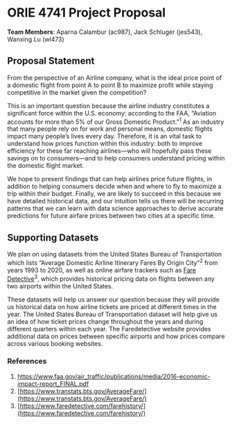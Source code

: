 # ORIE 4741 Project Proposal
__Team Members__: Aparna Calambur (ac987), Jack Schluger (jes543), Wanxing Lu (wl473)

## Proposal Statement
From the perspective of an Airline company, what is the ideal price point of a domestic flight from point A to point B to maximize profit while staying competitive in the market given the competition?

This is an important question because the airline industry constitutes a significant force within the U.S. economy: according to the FAA, “Aviation accounts for more than 5% of our Gross Domestic Product.”<sup>1</sup> As an industry that many people rely on for work and personal means, domestic flights impact many people’s lives every day. Therefore, it is an vital task to understand how prices function within this industry: both to improve efficiency for these far reaching airlines—who will hopefully pass these savings on to consumers—and to help consumers understand pricing within the domestic flight market. 

We hope to present findings that can help airlines price future flights, in addition to helping consumers decide when and where to fly to maximize a trip within their budget. Finally, we are likely to succeed in this because we have detailed historical data, and our intuition tells us there will be recurring patterns that we can learn with data science approaches to derive accurate predictions for future airfare prices between two cities at a specific time. 

## Supporting Datasets
We plan on using datasets from the United States Bureau of Transportation which lists “Average Domestic Airline Itinerary Fares By Origin City”<sup>2</sup> from years 1993 to 2020, as well as online airfare trackers such as [Fare Detective](https://www.faredetective.com)<sup>3</sup>, which provides historical pricing data on flights between any two airports within the United States. 

These datasets will help us answer our question because they will provide us historical data on how airline tickets are priced at different times in the year. The United States Bureau of Transportation dataset will help give us an idea of how ticket prices change throughout the years and during different quarters within each year. The Faredetective website provides additional data on prices between specific airports and how prices compare across various booking websites.


### References 
1. [https://www.faa.gov/air_traffic/publications/media/2016-economic-impact-report_FINAL.pdf ](https://www.faa.gov/air_traffic/publications/media/2016-economic-impact-report_FINAL.pdf )
1. [https://www.transtats.bts.gov/AverageFare/](https://www.transtats.bts.gov/AverageFare/)
1. [https://www.faredetective.com/farehistory/](https://www.faredetective.com/farehistory/)
